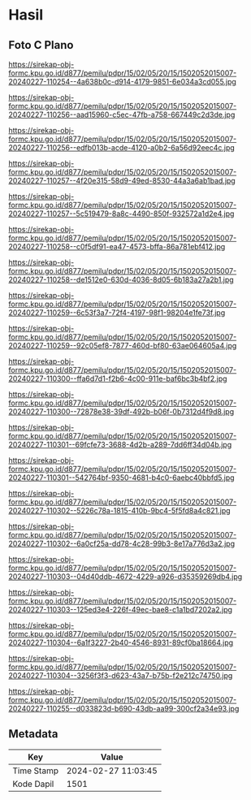 # Hasil

## Foto C Plano

https://sirekap-obj-formc.kpu.go.id/d877/pemilu/pdpr/15/02/05/20/15/1502052015007-20240227-110254--4a638b0c-d914-4179-9851-6e034a3cd055.jpg

https://sirekap-obj-formc.kpu.go.id/d877/pemilu/pdpr/15/02/05/20/15/1502052015007-20240227-110256--aad15960-c5ec-47fb-a758-667449c2d3de.jpg

https://sirekap-obj-formc.kpu.go.id/d877/pemilu/pdpr/15/02/05/20/15/1502052015007-20240227-110256--edfb013b-acde-4120-a0b2-6a56d92eec4c.jpg

https://sirekap-obj-formc.kpu.go.id/d877/pemilu/pdpr/15/02/05/20/15/1502052015007-20240227-110257--4f20e315-58d9-49ed-8530-44a3a6ab1bad.jpg

https://sirekap-obj-formc.kpu.go.id/d877/pemilu/pdpr/15/02/05/20/15/1502052015007-20240227-110257--5c519479-8a8c-4490-850f-932572a1d2e4.jpg

https://sirekap-obj-formc.kpu.go.id/d877/pemilu/pdpr/15/02/05/20/15/1502052015007-20240227-110258--c0f5df91-ea47-4573-bffa-86a781ebf412.jpg

https://sirekap-obj-formc.kpu.go.id/d877/pemilu/pdpr/15/02/05/20/15/1502052015007-20240227-110258--de1512e0-630d-4036-8d05-6b183a27a2b1.jpg

https://sirekap-obj-formc.kpu.go.id/d877/pemilu/pdpr/15/02/05/20/15/1502052015007-20240227-110259--6c53f3a7-72f4-4197-98f1-98204e1fe73f.jpg

https://sirekap-obj-formc.kpu.go.id/d877/pemilu/pdpr/15/02/05/20/15/1502052015007-20240227-110259--92c05ef8-7877-460d-bf80-63ae064605a4.jpg

https://sirekap-obj-formc.kpu.go.id/d877/pemilu/pdpr/15/02/05/20/15/1502052015007-20240227-110300--ffa6d7d1-f2b6-4c00-911e-baf6bc3b4bf2.jpg

https://sirekap-obj-formc.kpu.go.id/d877/pemilu/pdpr/15/02/05/20/15/1502052015007-20240227-110300--72878e38-39df-492b-b06f-0b7312d4f9d8.jpg

https://sirekap-obj-formc.kpu.go.id/d877/pemilu/pdpr/15/02/05/20/15/1502052015007-20240227-110301--69fcfe73-3688-4d2b-a289-7dd6ff34d04b.jpg

https://sirekap-obj-formc.kpu.go.id/d877/pemilu/pdpr/15/02/05/20/15/1502052015007-20240227-110301--542764bf-9350-4681-b4c0-6aebc40bbfd5.jpg

https://sirekap-obj-formc.kpu.go.id/d877/pemilu/pdpr/15/02/05/20/15/1502052015007-20240227-110302--5226c78a-1815-410b-9bc4-5f5fd8a4c821.jpg

https://sirekap-obj-formc.kpu.go.id/d877/pemilu/pdpr/15/02/05/20/15/1502052015007-20240227-110302--6a0cf25a-dd78-4c28-99b3-8e17a776d3a2.jpg

https://sirekap-obj-formc.kpu.go.id/d877/pemilu/pdpr/15/02/05/20/15/1502052015007-20240227-110303--04d40ddb-4672-4229-a926-d35359269db4.jpg

https://sirekap-obj-formc.kpu.go.id/d877/pemilu/pdpr/15/02/05/20/15/1502052015007-20240227-110303--125ed3e4-226f-49ec-bae8-c1a1bd7202a2.jpg

https://sirekap-obj-formc.kpu.go.id/d877/pemilu/pdpr/15/02/05/20/15/1502052015007-20240227-110304--6a1f3227-2b40-4546-8931-89cf0ba18664.jpg

https://sirekap-obj-formc.kpu.go.id/d877/pemilu/pdpr/15/02/05/20/15/1502052015007-20240227-110304--3256f3f3-d623-43a7-b75b-f2e212c74750.jpg

https://sirekap-obj-formc.kpu.go.id/d877/pemilu/pdpr/15/02/05/20/15/1502052015007-20240227-110255--d033823d-b690-43db-aa99-300cf2a34e93.jpg


## Metadata

| Key        | Value               |
| ---------- | ------------------- |
| Time Stamp | 2024-02-27 11:03:45 |
| Kode Dapil | 1501                |



